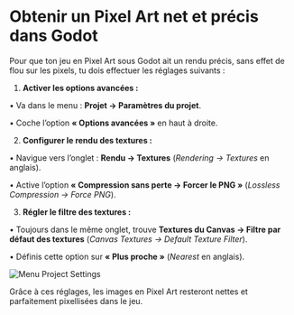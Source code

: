 
# **Obtenir un Pixel Art net et précis dans Godot**

Pour que ton jeu en Pixel Art sous Godot ait un rendu précis, sans effet de flou sur les pixels, tu dois effectuer les réglages suivants :

1. **Activer les options avancées :**

• Va dans le menu : **Projet → Paramètres du projet**.

• Coche l’option **« Options avancées »** en haut à droite.

2. **Configurer le rendu des textures :**

• Navigue vers l’onglet : **Rendu → Textures** (*Rendering → Textures* en anglais).

• Active l’option **« Compression sans perte → Forcer le PNG »** (*Lossless Compression → Force PNG*).

3. **Régler le filtre des textures :**

• Toujours dans le même onglet, trouve **Textures du Canvas → Filtre par défaut des textures** (*Canvas Textures → Default Texture Filter*).

• Définis cette option sur **« Plus proche »** (*Nearest* en anglais).

![Menu Project Settings](/Users/lefebvreremy/Library/CloudStorage/Dropbox/octarine/godot_tuto/Godot_tuto/img/crisp_img.png)

Grâce à ces réglages, les images en Pixel Art resteront nettes et parfaitement pixellisées dans le jeu.